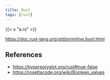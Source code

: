 ```yaml
---
title: Rust
tags: [rust]
---
```


{{< s "a.rs" >}}

<https://doc.rust-lang.org/std/primitive.bool.html>

## References

- <https://hyperpolyglot.org/rust#true-false>
- <https://rosettacode.org/wiki/Boolean_values>
